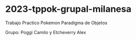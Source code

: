 # 2023-tppok-grupal-milanesa
Trabajo Practico Pokemon
Paradigma de Objetos

Grupo: Poggi Camilo y Etcheverry Alex
